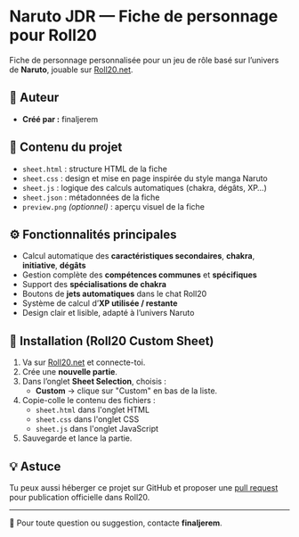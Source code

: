 # Naruto JDR — Fiche de personnage pour Roll20

Fiche de personnage personnalisée pour un jeu de rôle basé sur l’univers de **Naruto**, jouable sur [Roll20.net](https://roll20.net).

## 📌 Auteur
- **Créé par :** finaljerem

## 📁 Contenu du projet

- `sheet.html` : structure HTML de la fiche
- `sheet.css` : design et mise en page inspirée du style manga Naruto
- `sheet.js` : logique des calculs automatiques (chakra, dégâts, XP…)
- `sheet.json` : métadonnées de la fiche
- `preview.png` *(optionnel)* : aperçu visuel de la fiche

## ⚙️ Fonctionnalités principales

- Calcul automatique des **caractéristiques secondaires**, **chakra**, **initiative**, **dégâts**
- Gestion complète des **compétences communes** et **spécifiques**
- Support des **spécialisations de chakra**
- Boutons de **jets automatiques** dans le chat Roll20
- Système de calcul d’**XP utilisée / restante**
- Design clair et lisible, adapté à l’univers Naruto

## 🚀 Installation (Roll20 Custom Sheet)

1. Va sur [Roll20.net](https://roll20.net) et connecte-toi.
2. Crée une **nouvelle partie**.
3. Dans l’onglet **Sheet Selection**, choisis :
   - **Custom** → clique sur "Custom" en bas de la liste.
4. Copie-colle le contenu des fichiers :
   - `sheet.html` dans l'onglet HTML
   - `sheet.css` dans l'onglet CSS
   - `sheet.js` dans l'onglet JavaScript
5. Sauvegarde et lance la partie.

## 💡 Astuce

Tu peux aussi héberger ce projet sur GitHub et proposer une [pull request](https://github.com/Roll20/roll20-character-sheets) pour publication officielle dans Roll20.

---

🔗 Pour toute question ou suggestion, contacte **finaljerem**.
